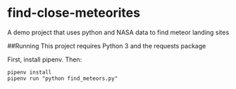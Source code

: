 # find-close-meteorites
A demo project that uses python and NASA data to find meteor landing sites

##Running
This project requires Python 3 and the requests package

First, install pipenv. Then:
```
pipenv install
pipenv run "python find_meteors.py"
```
